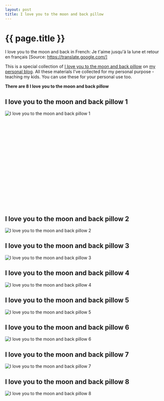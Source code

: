 ```yaml
---
layout: post
title: I love you to the moon and back pillow
---
```


{{ page.title }}
================

I love you to the moon and back in French: Je t'aime jusqu'à la lune et retour en français [Source: https://translate.google.com/]

This is a special collection of [I love you to the moon and back pillow](https://hoanghabc.github.io/2021/12/14/I-love-you-to-the-moon-and-back-pillow.html) on [my personal blog](https://hoanghabc.github.io/). All these materials I've collected for my personal purpose - teaching my kids. You can use these for your personal use too.

**There are 8 I love you to the moon and back pillow**

## I love you to the moon and back pillow 1

![I love you to the moon and back pillow 1](https://hoanghabc.github.io/images/I-love-you-to-the-moon-and-back-pillow-1.png)

<script async src="//pagead2.googlesyndication.com/pagead/js/adsbygoogle.js"></script><!-- Texxtonly --><ins class="adsbygoogle" style="display:inline-block;width:336px;height:280px" data-ad-client="ca-pub-6753140515841889" data-ad-slot="3207852233"></ins><script>(adsbygoogle = window.adsbygoogle || []).push({}); </script>

## I love you to the moon and back pillow 2

![I love you to the moon and back pillow 2](https://hoanghabc.github.io/images/I-love-you-to-the-moon-and-back-pillow-2.png)

## I love you to the moon and back pillow 3

![I love you to the moon and back pillow 3](https://hoanghabc.github.io/images/I-love-you-to-the-moon-and-back-pillow-3.png)

## I love you to the moon and back pillow 4

![I love you to the moon and back pillow 4](https://hoanghabc.github.io/images/I-love-you-to-the-moon-and-back-pillow-4.png)

## I love you to the moon and back pillow 5

![I love you to the moon and back pillow 5](https://hoanghabc.github.io/images/I-love-you-to-the-moon-and-back-pillow-5.png)

## I love you to the moon and back pillow 6

![I love you to the moon and back pillow 6](https://hoanghabc.github.io/images/I-love-you-to-the-moon-and-back-pillow-6.png)

## I love you to the moon and back pillow 7

![I love you to the moon and back pillow 7](https://hoanghabc.github.io/images/I-love-you-to-the-moon-and-back-pillow-7.png)

## I love you to the moon and back pillow 8

![I love you to the moon and back pillow 8](https://hoanghabc.github.io/images/I-love-you-to-the-moon-and-back-pillow-8.png)


